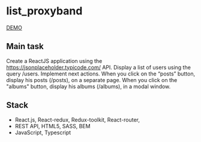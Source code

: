 # list_proxyband

[DEMO](https://serhii-naumenko.github.io/list_proxyband/)

## Main task

Create a ReactJS application using the https://jsonplaceholder.typicode.com/ API. Display a list of users using the query /users. Implement next actions. When you click on the “posts” button, display his posts (/posts), on a separate page. When you click on the "albums" button, display his albums (/albums), in a modal window.

## Stack

- React.js, React-redux, Redux-toolkit, React-router,
- REST API, HTML5, SASS, BEM
- JavaScript, Typescript
